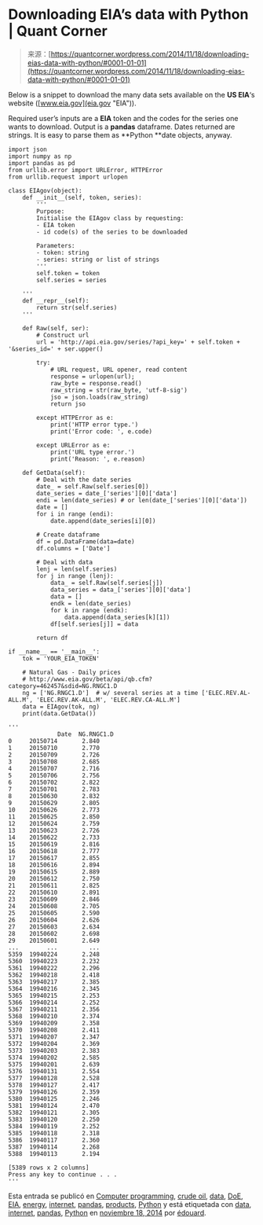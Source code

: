 <!--yml
category: 未分类
date: 2024-05-18 08:07:24
-->

# Downloading EIA’s data with Python | Quant Corner

> 来源：[https://quantcorner.wordpress.com/2014/11/18/downloading-eias-data-with-python/#0001-01-01](https://quantcorner.wordpress.com/2014/11/18/downloading-eias-data-with-python/#0001-01-01)

Below is a snippet to download the many data sets available on the **US EIA**‘s website ([www.eia.gov](eia.gov "EIA")).

Required user’s inputs are a **EIA** token and the codes for the series one wants to download. Output is a **pandas** dataframe. Dates returned are strings. It is easy to parse them as **Python **date objects, anyway.

```
import json
import numpy as np
import pandas as pd
from urllib.error import URLError, HTTPError
from urllib.request import urlopen

class EIAgov(object):
    def __init__(self, token, series):
        '''
        Purpose:
        Initialise the EIAgov class by requesting:
        - EIA token
        - id code(s) of the series to be downloaded

        Parameters:
        - token: string
        - series: string or list of strings
        '''
        self.token = token
        self.series = series

    '''
    def __repr__(self):
        return str(self.series)
    '''

    def Raw(self, ser):
        # Construct url
        url = 'http://api.eia.gov/series/?api_key=' + self.token + '&series_id=' + ser.upper()

        try:
            # URL request, URL opener, read content
            response = urlopen(url);
            raw_byte = response.read()
            raw_string = str(raw_byte, 'utf-8-sig')
            jso = json.loads(raw_string)
            return jso

        except HTTPError as e:
            print('HTTP error type.')
            print('Error code: ', e.code)

        except URLError as e:
            print('URL type error.')
            print('Reason: ', e.reason)

    def GetData(self):
        # Deal with the date series 
        date_ = self.Raw(self.series[0])        
        date_series = date_['series'][0]['data']
        endi = len(date_series) # or len(date_['series'][0]['data'])
        date = []
        for i in range (endi):
            date.append(date_series[i][0])

        # Create dataframe
        df = pd.DataFrame(data=date)
        df.columns = ['Date']

        # Deal with data
        lenj = len(self.series)
        for j in range (lenj):
            data_ = self.Raw(self.series[j])
            data_series = data_['series'][0]['data']
            data = []
            endk = len(date_series)         
            for k in range (endk):
                data.append(data_series[k][1])
            df[self.series[j]] = data

        return df

if __name__ == '__main__':
    tok = 'YOUR_EIA_TOKEN'

    # Natural Gas - Daily prices
    # http://www.eia.gov/beta/api/qb.cfm?category=462457&sdid=NG.RNGC1.D
    ng = ['NG.RNGC1.D']  # w/ several series at a time ['ELEC.REV.AL-ALL.M', 'ELEC.REV.AK-ALL.M', 'ELEC.REV.CA-ALL.M']
    data = EIAgov(tok, ng)
    print(data.GetData())

'''
              Date  NG.RNGC1.D
0     20150714       2.840
1     20150710       2.770
2     20150709       2.726
3     20150708       2.685
4     20150707       2.716
5     20150706       2.756
6     20150702       2.822
7     20150701       2.783
8     20150630       2.832
9     20150629       2.805
10    20150626       2.773
11    20150625       2.850
12    20150624       2.759
13    20150623       2.726
14    20150622       2.733
15    20150619       2.816
16    20150618       2.777
17    20150617       2.855
18    20150616       2.894
19    20150615       2.889
20    20150612       2.750
21    20150611       2.825
22    20150610       2.891
23    20150609       2.846
24    20150608       2.705
25    20150605       2.590
26    20150604       2.626
27    20150603       2.634
28    20150602       2.698
29    20150601       2.649
...        ...         ...
5359  19940224       2.248
5360  19940223       2.232
5361  19940222       2.296
5362  19940218       2.418
5363  19940217       2.385
5364  19940216       2.345
5365  19940215       2.253
5366  19940214       2.252
5367  19940211       2.356
5368  19940210       2.374
5369  19940209       2.358
5370  19940208       2.411
5371  19940207       2.347
5372  19940204       2.369
5373  19940203       2.383
5374  19940202       2.585
5375  19940201       2.639
5376  19940131       2.554
5377  19940128       2.528
5378  19940127       2.417
5379  19940126       2.359
5380  19940125       2.246
5381  19940124       2.470
5382  19940121       2.305
5383  19940120       2.250
5384  19940119       2.252
5385  19940118       2.318
5386  19940117       2.360
5387  19940114       2.268
5388  19940113       2.194

[5389 rows x 2 columns]
Press any key to continue . . .
'''

```

Esta entrada se publicó en [Computer programming](https://quantcorner.wordpress.com/category/computer-programming/), [crude oil](https://quantcorner.wordpress.com/category/crude-oil/), [data](https://quantcorner.wordpress.com/tag/data/), [DoE](https://quantcorner.wordpress.com/category/doe/), [EIA](https://quantcorner.wordpress.com/category/eia/), [energy](https://quantcorner.wordpress.com/category/energy/), [internet](https://quantcorner.wordpress.com/tag/internet/), [pandas](https://quantcorner.wordpress.com/tag/pandas/), [products](https://quantcorner.wordpress.com/category/products/), [Python](https://quantcorner.wordpress.com/tag/python/) y está etiquetada con [data](https://quantcorner.wordpress.com/tag/data/), [internet](https://quantcorner.wordpress.com/tag/internet/), [pandas](https://quantcorner.wordpress.com/tag/pandas/), [Python](https://quantcorner.wordpress.com/tag/python/) en [noviembre 18, 2014](https://quantcorner.wordpress.com/2014/11/18/downloading-eias-data-with-python/ "10:32 PM") por [édouard](https://quantcorner.wordpress.com/author/tallente/ "Ver todas las entradas de édouard").